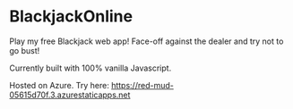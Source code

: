 # BlackjackOnline 

Play my free Blackjack web app! Face-off against the dealer and try not to go bust!

Currently built with 100% vanilla Javascript.

Hosted on Azure. Try here: https://red-mud-05615d70f.3.azurestaticapps.net
